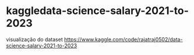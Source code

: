 # kaggledata-science-salary-2021-to-2023

visualização do dataset https://www.kaggle.com/code/rajatraj0502/data-science-salary-2021-to-2023

